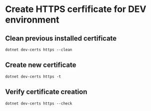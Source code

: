 # Create HTTPS cerfificate for DEV environment

## Clean previous installed certificate
```
dotnet dev-certs https --clean
```

## Create new certificate
```
dotnet dev-certs https -t
```

## Verify certificate creation
```
dotnet dev-certs https --check
```
